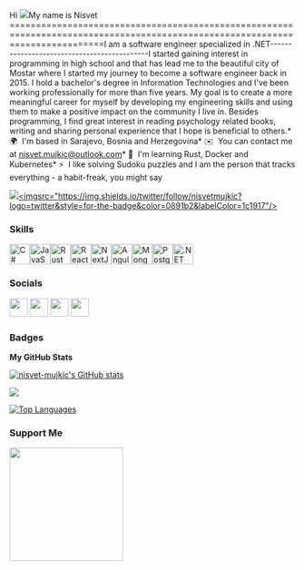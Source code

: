 Hi ![](https://user-images.githubusercontent.com/18350557/176309783-0785949b-9127-417c-8b55-ab5a4333674e.gif)My name is Nisvet
==============================================================================================================================I am a software engineer specialized in .NET--------------------------------------------I started gaining interest in programming in high school and that has lead me to the beautiful city of Mostar where I started my journey to become a software engineer back in 2015. I hold a bachelor's degree in Information Technologies and I've been working professionally for more than five years. My goal is to create a more meaningful career for myself by developing my engineering skills and using them to make a positive impact on the community I live in. Besides programming, I find great interest in reading psychology related books, writing and sharing personal experience that I hope is beneficial to others.* 🌍  I'm based in Sarajevo, Bosnia and Herzegovina* ✉️  You can contact me at [nisvet.mujkic@outlook.com](mailto:nisvet.mujkic@outlook.com)* 🧠  I'm learning Rust, Docker and Kubernetes* ⚡  I like solving Sudoku puzzles and I am the person that tracks everything - a habit-freak, you might say

<a href="https://www.github.com/nisvet-mujkic" target="_blank" rel="noreferrer"><img
src="https://img.shields.io/github/followers/nisvet-mujkic?logo=github&style=for-the-badge&color=0891b2&labelColor=1c1917" /></a><a href="https://www.twitter.com/nisvetmujkic" target="_blank" rel="noreferrer"><imgsrc="https://img.shields.io/twitter/follow/nisvetmujkic?logo=twitter&style=for-the-badge&color=0891b2&labelColor=1c1917"/></a>

### Skills


<p align="left">
<a href="https://docs.microsoft.com/en-us/dotnet/csharp/" target="_blank" rel="noreferrer"><img src="https://raw.githubusercontent.com/danielcranney/readme-generator/main/public/icons/skills/csharp-colored.svg" width="36" height="36" alt="C#" /></a><a href="https://developer.mozilla.org/en-US/docs/Web/JavaScript" target="_blank" rel="noreferrer"><img src="https://raw.githubusercontent.com/danielcranney/readme-generator/main/public/icons/skills/javascript-colored.svg" width="36" height="36" alt="JavaScript" /></a><a href="https://www.rust-lang.org/" target="_blank" rel="noreferrer"><img src="https://raw.githubusercontent.com/danielcranney/readme-generator/main/public/icons/skills/rust-colored.svg" width="36" height="36" alt="Rust" /></a><a href="https://reactjs.org/" target="_blank" rel="noreferrer"><img src="https://raw.githubusercontent.com/danielcranney/readme-generator/main/public/icons/skills/react-colored.svg" width="36" height="36" alt="React" /></a><a href="https://nextjs.org/docs" target="_blank" rel="noreferrer"><img src="https://raw.githubusercontent.com/danielcranney/readme-generator/main/public/icons/skills/nextjs-colored.svg" width="36" height="36" alt="NextJs" /></a><a href="https://angular.io/" target="_blank" rel="noreferrer"><img src="https://raw.githubusercontent.com/danielcranney/readme-generator/main/public/icons/skills/angularjs-colored.svg" width="36" height="36" alt="Angular" /></a><a href="https://www.mongodb.com/" target="_blank" rel="noreferrer"><img src="https://raw.githubusercontent.com/danielcranney/readme-generator/main/public/icons/skills/mongodb-colored.svg" width="36" height="36" alt="MongoDB" /></a><a href="https://www.postgresql.org/" target="_blank" rel="noreferrer"><img src="https://raw.githubusercontent.com/danielcranney/readme-generator/main/public/icons/skills/postgresql-colored.svg" width="36" height="36" alt="PostgreSQL" /></a><a href="https://dotnet.microsoft.com/en-us/" target="_blank" rel="noreferrer"><img src="https://raw.githubusercontent.com/danielcranney/readme-generator/main/public/icons/skills/dot-net-colored.svg" width="36" height="36" alt=".NET" /></a></p>

### Socials<p align="left"> <a href="https://www.github.com/nisvet-mujkic" target="_blank" rel="noreferrer"><img src="https://raw.githubusercontent.com/danielcranney/readme-generator/main/public/icons/socials/github.svg" width="32" height="32" /></a> <a href="https://nisvet.hashnode.dev.hashnode.dev" target="_blank" rel="noreferrer"><img src="https://raw.githubusercontent.com/danielcranney/readme-generator/main/public/icons/socials/hashnode.svg" width="32" height="32" /></a> <a href="https://www.linkedin.com/in/nisvet-mujkic/" target="_blank" rel="noreferrer"><img src="https://raw.githubusercontent.com/danielcranney/readme-generator/main/public/icons/socials/linkedin.svg" width="32" height="32" /></a> <a href="https://www.twitter.com/nisvetmujkic" target="_blank" rel="noreferrer"><img src="https://raw.githubusercontent.com/danielcranney/readme-generator/main/public/icons/socials/twitter.svg" width="32" height="32" /></a></p>

### Badges

<b>My GitHub Stats</b>

<a href="http://www.github.com/nisvet-mujkic"><img src="https://github-readme-stats.vercel.app/api?username=nisvet-mujkic&show_icons=true&hide=&count_private=true&title_color=0891b2&text_color=ffffff&icon_color=0891b2&bg_color=1c1917&hide_border=true&show_icons=true" alt="nisvet-mujkic's GitHub stats" /></a>

<a href="http://www.github.com/nisvet-mujkic"><img src="https://github-readme-streak-stats.herokuapp.com/?user=nisvet-mujkic&stroke=ffffff&background=1c1917&ring=0891b2&fire=0891b2&currStreakNum=ffffff&currStreakLabel=0891b2&sideNums=ffffff&sideLabels=ffffff&dates=ffffff&hide_border=true" /></a>

<a href="https://github.com/nisvet-mujkic" align="left"><img src="https://github-readme-stats.vercel.app/api/top-langs/?username=nisvet-mujkic&langs_count=10&title_color=0891b2&text_color=ffffff&icon_color=0891b2&bg_color=1c1917&hide_border=true&locale=en&custom_title=Top%20%Languages" alt="Top Languages" /></a>

### Support Me

<a href="https://www.buymeacoffee.com/nisvetmujkic"><img src="https://cdn.buymeacoffee.com/buttons/v2/default-yellow.png" width="200" /></a>
